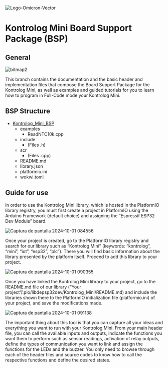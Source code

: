 ![Logo-Omicron-Vector](https://github.com/Omicron-IoT-Solutions/Kontrolog/assets/141452095/1d867a2d-2f0b-40eb-bbb9-566f306320ba)
# Kontrolog Mini Board Support Package (BSP)
## General
![bitmap2](https://github.com/user-attachments/assets/ce062b7b-13b5-4596-9dc3-d58d14262f44)

This branch contains the documentation and the basic header and implementation files that compose the Board Support Package for the Kontrolog Mini, as well as examples and guided tutorials for you to learn how to program in Full-Code mode your Kontrolog Mini.

## BSP Structure

- [Kontrolog_Mini_BSP](https://github.com/Omicron-IoT-Solutions/Kontrolog-Mini/tree/Full-Code/Kontrolog_Mini_BSP)
  - examples
    - ReadNTC10k.cpp
  - include
    - (Files .h)
  - scr
    - (Files .cpp)
  - README.md
  - library.json
  - platformio.ini
  - wokwi.toml

## Guide for use
In order to use the Kontrolog Mini library, which is hosted in the PlatformIO library registry, you must first create a project in PlatformIO using the Arduino Framework (default choice) and assigning the “Espressif ESP32 Dev Module” board.

![Captura de pantalla 2024-10-01 084556](https://github.com/user-attachments/assets/755282c3-2c37-470c-a1ab-5080e34b671c)

Once your project is created, go to the PlatformIO library registry and search for our library such as “Kontrolog Mini” (keywords: “kontrolog”, “mini”, “iot”, “esp32”, “plc”). There you will find basic information about the library presented by the platform itself. Proceed to add this library to your project.

![Captura de pantalla 2024-10-01 090355](https://github.com/user-attachments/assets/f00a9eb2-4b1d-4f98-acf3-7baf086da0d0)

Once you have linked the Kontrolog Mini library to your project, go to the README.md file of our library (“Your project”/.pio/libdepsp32dev/Kontrolog_Mini/README.md) and include the libraries shown there to the PlatformIO initialization file (platformio.ini) of your project, and save the modifications made.

![Captura de pantalla 2024-10-01 091138](https://github.com/user-attachments/assets/954452e5-9bf8-4709-97aa-532de264bfa2)

The important thing about this tool is that you can capture all your ideas and everything you want to run with your Kontrolog Mini. From your main header file, you can call the available inputs and outputs, indicate the functions you want them to perform such as sensor readings, activation of relay outputs, define the types of communication you want to link and assign the functions for the LEDs and the buzzer. You only need to browse through each of the header files and source codes to know how to call the respective functions and define the desired states.
